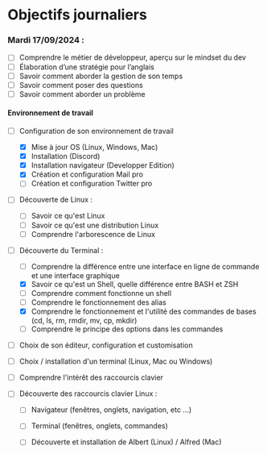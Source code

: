 # Objectifs journaliers

### Mardi 17/09/2024 :


* [ ] Comprendre le métier de développeur, aperçu sur le mindset du dev
* [ ] Élaboration d’une stratégie pour l’anglais
* [ ] Savoir comment aborder la gestion de son temps
* [ ] Savoir comment poser des questions
* [ ] Savoir comment aborder un problème

#### Environnement de travail

* [ ] Configuration de son environnement de travail
  * [x] Mise à jour OS (Linux, Windows, Mac)
  * [x] Installation (Discord)
  * [x] Installation navigateur (Developper Edition)
  * [x] Création et configuration Mail pro 
  * [ ] Création et configuration Twitter pro 

* [ ] Découverte de Linux :
  * [ ] Savoir ce qu'est Linux
  <!-- Linux est un système d'exploitation open source -->
  * [ ] Savoir ce qu'est une distribution Linux
  * [ ] Comprendre l'arborescence de Linux

* [ ] Découverte du Terminal : 
  * [ ] Comprendre la différence entre une interface en ligne de commande et une interface graphique
  * [x] Savoir ce qu'est un Shell, quelle différence entre BASH et ZSH 
  <!-- un SHELL est un terminal de commande
  BASH est une interface de lignes de commandes 
  ZSH est égalemejt une interfaces de lignes de commandes comme BASH mais permet en plus, la prise en charge de thême et de plugins -->
  * [ ] Comprendre comment fonctionne un shell
  * [ ] Comprendre le fonctionnement des alias
  * [x] Comprendre le fonctionnement et l'utilité des commandes de bases (cd, ls, rm, rmdir, mv, cp, mkdir)
  <!-- les utilités de commandes de bases permettent de naviguer, déplacer, vider ou supprimer des fichiers et des dossiers directement depuis le SHELL-->
  * [ ] Comprendre le principe des options dans les commandes

* [ ] Choix de son éditeur, configuration et customisation
* [ ] Choix / installation d'un terminal (Linux, Mac ou Windows)

* [ ] Comprendre l'intérêt des raccourcis clavier
<!-- les raccourcis clavier permettent une facilité, une rapidité et un gain de temps au travail -->
* [ ] Découverte des raccourcis clavier Linux : 
  * [ ] Navigateur (fenêtres, onglets, navigation, etc …)
  * [ ] Terminal (fenêtres, onglets, commandes)
  * [ ] Découverte et installation de Albert (Linux) / Alfred (Mac)

